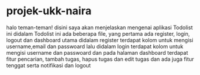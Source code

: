 # projek-ukk-naira
halo teman-teman! disini saya akan menjelaskan mengenai aplikasi Todolist ini didalam Todolist ini ada beberapa file, yang pertama ada register, login, logout dan dashboard utama didalam register terdapat kolom untuk mengisi username,email dan passwoard lalu didalam login terdapat kolom untuk mengisi username dan passwoard dan pada halaman dashboard terdapat fitur pencarian, tambah tugas, hapus tugas dan edit tugas dan ada juga fitur tenggat serta notifikasi dan logout
